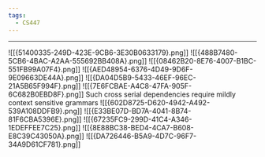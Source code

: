 ```yaml
---
tags:
  - CS447
---
```

---
![[{51400335-249D-423E-9CB6-3E30B0633179}.png]]
![[{488B7480-5CB6-4BAC-A2AA-555692BB408A}.png]]
![[{08462B20-8E76-4007-B1BC-551FB99A07F4}.png]]
![[{AED48954-6376-4D49-9D6F-9E09663DE44A}.png]]
![[{DA04D5B9-5433-46EF-96EC-21A5B65F994F}.png]]
![[{7E6FCBAE-A4C8-47FA-905F-6C682B0EBD8F}.png]]
Such cross serial dependencies require mildly context sensitive grammars
![[{602D8725-D620-4942-A492-539A108DDFB9}.png]]
![[{E33BE07D-BD7A-4041-8B74-81F6CBA5396E}.png]]
![[{67235FC9-299D-41C4-A346-1EDEFFEE7C25}.png]]
![[{8E88BC38-BED4-4CA7-B608-E8C39C43050A}.png]]
![[{DA726446-B5A9-4D7C-96F7-34A9D61CF781}.png]]
